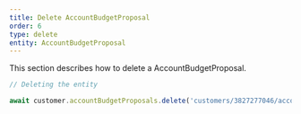 ```yaml
---
title: Delete AccountBudgetProposal
order: 6
type: delete
entity: AccountBudgetProposal
---
```


This section describes how to delete a AccountBudgetProposal.

```javascript
// Deleting the entity

await customer.accountBudgetProposals.delete('customers/3827277046/accountBudgetProposals/265265547')
```
